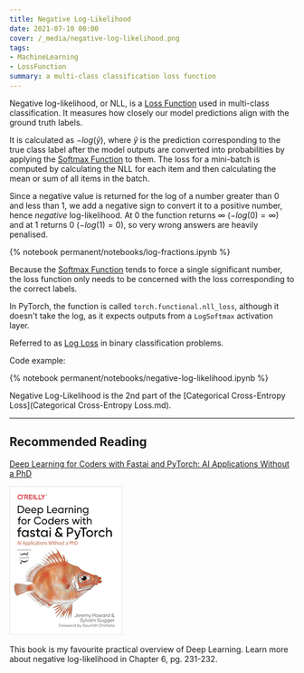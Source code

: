 ```yaml
---
title: Negative Log-Likelihood
date: 2021-07-10 00:00
cover: /_media/negative-log-likelihood.png
tags:
- MachineLearning
- LossFunction 
summary: a multi-class classification loss function
---
```


Negative log-likelihood, or NLL, is a [Loss Function](../../../permanent/loss-function.md) used in multi-class classification. It measures how closely our model predictions align with the ground truth labels.

It is calculated as $-log(\hat{y})$, where $\hat{y}$ is the prediction corresponding to the true class label after the model outputs are converted into probabilities by applying the [Softmax Function](softmax-activation-function.md) to them. The loss for a mini-batch is computed by calculating the NLL for each item and then calculating the mean or sum of all items in the batch.

Since a negative value is returned for the log of a number greater than 0 and less than 1, we add a negative sign to convert it to a positive number, hence *negative* log-likelihood. At 0 the function returns $\infty$ ($-log(0)=\infty$) and at 1 returns 0 ($-log(1)=0$), so very wrong answers are heavily penalised.

{% notebook permanent/notebooks/log-fractions.ipynb %}

Because the [Softmax Function](softmax-activation-function.md) tends to force a single significant number, the loss function only needs to be concerned with the loss corresponding to the correct labels.

In PyTorch, the function is called `torch.functional.nll_loss`, although it doesn't take the log, as it expects outputs from a `LogSoftmax` activation layer.

Referred to as [Log Loss](../../../permanent/log-loss.md) in binary classification problems.

Code example:

{% notebook permanent/notebooks/negative-log-likelihood.ipynb %}

Negative Log-Likelihood is the 2nd part of the [Categorical Cross-Entropy Loss](Categorical Cross-Entropy Loss.md).

---

## Recommended Reading

[Deep Learning for Coders with Fastai and PyTorch: AI Applications Without a PhD](https://amzn.to/3Svowuu)

![Deep Learning for Coders with fastai & PyTorch](../_media/deep-learning-for-coders-book-cover.png)

This book is my favourite practical overview of Deep Learning. Learn more about negative log-likelihood in Chapter 6, pg. 231-232.
